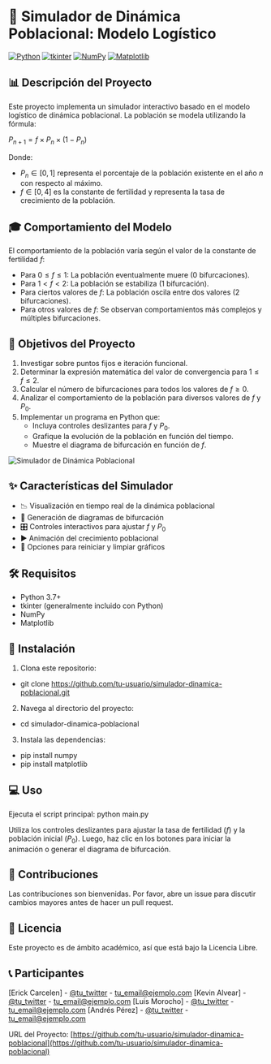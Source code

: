 # 🔬 Simulador de Dinámica Poblacional: Modelo Logístico

[![Python](https://img.shields.io/badge/Python-3.7+-blue.svg)](https://www.python.org/downloads/)
[![tkinter](https://img.shields.io/badge/tkinter-included-green.svg)](https://docs.python.org/3/library/tkinter.html)
[![NumPy](https://img.shields.io/badge/NumPy-1.19+-yellow.svg)](https://numpy.org/)
[![Matplotlib](https://img.shields.io/badge/Matplotlib-3.3+-orange.svg)](https://matplotlib.org/)

## 📊 Descripción del Proyecto

Este proyecto implementa un simulador interactivo basado en el modelo logístico de dinámica poblacional. La población se modela utilizando la fórmula:

$P_{n+1} = f \times P_n \times (1 - P_n)$

Donde:
- $P_n \in [0, 1]$ representa el porcentaje de la población existente en el año $n$ con respecto al máximo.
- $f \in [0, 4]$ es la constante de fertilidad y representa la tasa de crecimiento de la población.

## 🎓 Comportamiento del Modelo

El comportamiento de la población varía según el valor de la constante de fertilidad $f$:

- Para $0 \le f \le 1$: La población eventualmente muere (0 bifurcaciones).
- Para $1 < f < 2$: La población se estabiliza (1 bifurcación).
- Para ciertos valores de $f$: La población oscila entre dos valores (2 bifurcaciones).
- Para otros valores de $f$: Se observan comportamientos más complejos y múltiples bifurcaciones.

## 🎯 Objetivos del Proyecto

1. Investigar sobre puntos fijos e iteración funcional.
2. Determinar la expresión matemática del valor de convergencia para $1 \le f \le 2$.
3. Calcular el número de bifurcaciones para todos los valores de $f \ge 0$.
4. Analizar el comportamiento de la población para diversos valores de $f$ y $P_0$.
5. Implementar un programa en Python que:
   - Incluya controles deslizantes para $f$ y $P_0$.
   - Grafique la evolución de la población en función del tiempo.
   - Muestre el diagrama de bifurcación en función de $f$.

![Simulador de Dinámica Poblacional](assets/poblacion.gif)

## ✨ Características del Simulador

- 📉 Visualización en tiempo real de la dinámica poblacional
- 🔀 Generación de diagramas de bifurcación
- 🎛️ Controles interactivos para ajustar $f$ y $P_0$
- ▶️ Animación del crecimiento poblacional
- 🔄 Opciones para reiniciar y limpiar gráficos

## 🛠️ Requisitos

- Python 3.7+
- tkinter (generalmente incluido con Python)
- NumPy
- Matplotlib

## 🚀 Instalación

1. Clona este repositorio:
 - git clone https://github.com/tu-usuario/simulador-dinamica-poblacional.git

2. Navega al directorio del proyecto:
  - cd simulador-dinamica-poblacional

3. Instala las dependencias:
 - pip install numpy
 - pip install matplotlib

## 💻 Uso

Ejecuta el script principal:
python main.py

Utiliza los controles deslizantes para ajustar la tasa de fertilidad ($f$) y la población inicial ($P_0$). Luego, haz clic en los botones para iniciar la animación o generar el diagrama de bifurcación.

## 🤝 Contribuciones

Las contribuciones son bienvenidas. Por favor, abre un issue para discutir cambios mayores antes de hacer un pull request.

## 📄 Licencia

Este proyecto es de ámbito académico, así que está bajo la Licencia Libre.

## 📞 Participantes

[Erick Carcelen] - [@tu_twitter](https://twitter.com/tu_twitter) - tu_email@ejemplo.com
[Kevin Alvear] - [@tu_twitter](https://twitter.com/tu_twitter) - tu_email@ejemplo.com
[Luis Morocho] - [@tu_twitter](https://twitter.com/tu_twitter) - tu_email@ejemplo.com
[Andrés Pérez] - [@tu_twitter](https://twitter.com/tu_twitter) - tu_email@ejemplo.com

URL del Proyecto: [https://github.com/tu-usuario/simulador-dinamica-poblacional](https://github.com/tu-usuario/simulador-dinamica-poblacional)